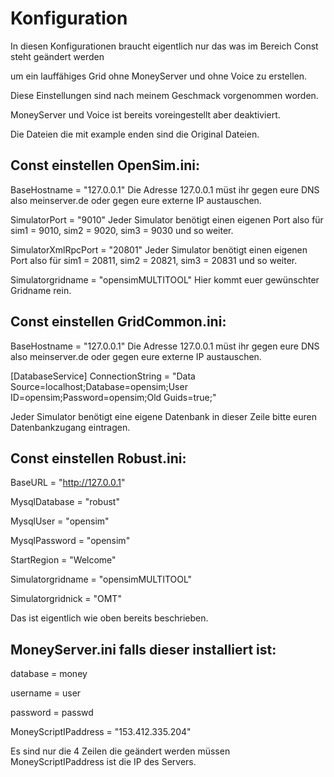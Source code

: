 # Konfiguration
In diesen Konfigurationen braucht eigentlich nur das was im Bereich Const steht geändert werden 

um ein lauffähiges Grid ohne MoneyServer und ohne Voice zu erstellen.

Diese Einstellungen sind nach meinem Geschmack vorgenommen worden.

MoneyServer und Voice ist bereits voreingestellt aber deaktiviert.

Die Dateien die mit example enden sind die Original Dateien.

## Const einstellen OpenSim.ini:
BaseHostname = "127.0.0.1" Die Adresse 127.0.0.1 müst ihr gegen eure DNS also meinserver.de oder gegen eure externe IP austauschen.

SimulatorPort = "9010"  Jeder Simulator benötigt einen eigenen Port also für sim1 = 9010, sim2 = 9020, sim3 = 9030 und so weiter.

SimulatorXmlRpcPort = "20801" Jeder Simulator benötigt einen eigenen Port also für sim1 = 20811, sim2 = 20821, sim3 = 20831 und so weiter.

Simulatorgridname = "opensimMULTITOOL"  Hier kommt euer gewünschter Gridname rein.

## Const einstellen GridCommon.ini:

BaseHostname = "127.0.0.1" Die Adresse 127.0.0.1 müst ihr gegen eure DNS also meinserver.de oder gegen eure externe IP austauschen.

[DatabaseService] 
ConnectionString = "Data Source=localhost;Database=opensim;User ID=opensim;Password=opensim;Old Guids=true;"  

Jeder Simulator benötigt eine eigene Datenbank in dieser Zeile  bitte euren Datenbankzugang eintragen.

## Const einstellen Robust.ini:

BaseURL = "http://127.0.0.1"

MysqlDatabase = "robust"

MysqlUser = "opensim"

MysqlPassword = "opensim"

StartRegion = "Welcome"

Simulatorgridname = "opensimMULTITOOL"

Simulatorgridnick = "OMT"

Das ist eigentlich wie oben bereits beschrieben.

## MoneyServer.ini falls dieser installiert ist:

database = money

username = user

password = passwd 

MoneyScriptIPaddress = "153.412.335.204"

Es sind nur die 4 Zeilen die geändert werden müssen  MoneyScriptIPaddress ist die IP des Servers.
